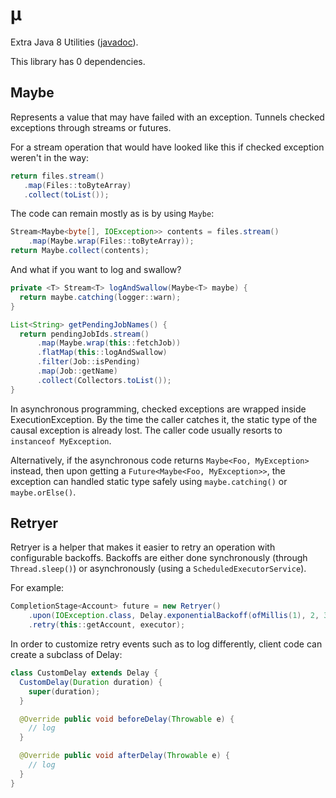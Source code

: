 # μ
Extra Java 8 Utilities ([javadoc](http://fluentfuture.github.io/mu/apidocs/)).

This library has 0 dependencies.

## Maybe

Represents a value that may have failed with an exception.
Tunnels checked exceptions through streams or futures.

For a stream operation that would have looked like this if checked exception weren't in the way:

```java
return files.stream()
   .map(Files::toByteArray)
   .collect(toList());
```

The code can remain mostly as is by using `Maybe`:

```java
Stream<Maybe<byte[], IOException>> contents = files.stream()
    .map(Maybe.wrap(Files::toByteArray));
return Maybe.collect(contents);
```
And what if you want to log and swallow?

```java
private <T> Stream<T> logAndSwallow(Maybe<T> maybe) {
  return maybe.catching(logger::warn);
}

List<String> getPendingJobNames() {
  return pendingJobIds.stream()
      .map(Maybe.wrap(this::fetchJob))
      .flatMap(this::logAndSwallow)
      .filter(Job::isPending)
      .map(Job::getName)
      .collect(Collectors.toList());
}
```

In asynchronous programming, checked exceptions are wrapped inside ExecutionException. By the time the caller catches it, the static type of the causal exception is already lost. The caller code usually resorts to `instanceof MyException`.

Alternatively, if the asynchronous code returns `Maybe<Foo, MyException>` instead, then upon getting a `Future<Maybe<Foo, MyException>>`, the exception can handled static type safely using `maybe.catching()` or `maybe.orElse()`.

## Retryer

Retryer is a helper that makes it easier to retry an operation with configurable backoffs. Backoffs are either done synchronously (through `Thread.sleep()`) or asynchronously (using a `ScheduledExecutorService`).

For example:

```java
CompletionStage<Account> future = new Retryer()
    .upon(IOException.class, Delay.exponentialBackoff(ofMillis(1), 2, 3))
    .retry(this::getAccount, executor);
```

In order to customize retry events such as to log differently, client code can create a subclass of Delay:

```java
class CustomDelay extends Delay {
  CustomDelay(Duration duration) {
    super(duration);
  }

  @Override public void beforeDelay(Throwable e) {
    // log
  }

  @Override public void afterDelay(Throwable e) {
    // log
  }
}
```
